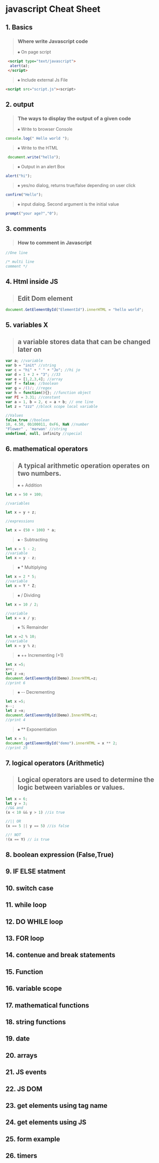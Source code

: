 # javascript Cheat Sheet

## 1. Basics
>### Where write Javascript code 
> ⦁ On page script
 ```html
  <script type="text/javascript">
   alert(a);
  </script> 
```

> ⦁ Include external Js File
```html
<script src="script.js"><script>
```

## 2.	output
>### The ways to display the output of a given code
> ⦁ Write to browser Console
```javascript
console.log(" Hello world ");
```
> ⦁ Write to the HTML
```javascript
 document.write("hello");
 ```
 > ⦁ Output in an alert Box
 ```javascript
 alert("hi");
 ```
 > ⦁ yes/no dialog, returns true/false depending on user click
 ```javascript
 confirm("Hello");
 ```
 > ⦁ input dialog. Second argument is the initial value
 ```javascript
 prompt("your age?","0");
 ```
## 3.	comments
>### How to comment in Javascript
```javascript
//One line
```
```javascript
/* multi line 
comment */
```
## 4.	Html inside JS
>## Edit Dom element
```Javascript
document.GetElementById("ElementId").innerHTML = "hello world";
```
## 5.	variables X
>## a variable stores data that can be changed later on
```javascript
var a; //variable
var b = "init" //string
var c = "hi" + " " + "Jo"; //hi jo
var d = 1 + 2 + "3"; //33
var e = [1,2,3,4]; //array
var f = false; //boolean
var g = /()/; //regex
var h = function(){}; //function object
var PI = 3.31; //constant
var a = 1, b = 2, c = a + b; // one line
let z = "zzz" //block scope local variable

//Values 
false,true //boolean
10, 4.50, 0b100011, 0xF6, NaN //number
"Flower" , 'marwan' //string
undefined, null, infinity //special
```

## 6.	mathematical operators
>## A typical arithmetic operation operates on two numbers.
> ⦁ + Addition
```javascript
let x = 50 + 100;

//variables

let x = y + z;

//expressions

let x = (50 + 100) * a;
```
> ⦁ - Subtracting
```javascript
let x = 5 - 2;
//variable
let x = y - z;
```
> ⦁ * Multiplying
```javascript
let x = 2 * 5;
//variable
let x = Y * Z;
```
> ⦁ / Dividing
```javascript
let x = 10 / 2;

//variable
let x = x / y;
```
> ⦁ % Remainder
```javascript
let x =2 % 10;
//variable
let x = y % z;
```
> ⦁ ++ Incrementing (+1)
```javascript
let x =5;
x++;
let z =x;
document.GetElementById(Demo).InnerHTML=z;
//print 6
```
> ⦁ -- Decrementing
```javascript
let x =5;
x--;
let z =x;
document.GetElementById(Demo).InnerHTML=z;
//print 4
```
> ⦁ ** Exponentiation
```javascript
let x = 5;
document.getElementById("demo").innerHTML = x ** 2;
//print 25
```

## 7. logical operators (Arithmetic)
>## Logical operators are used to determine the logic between variables or values.
```javascript
let x = 6;
let y = 3;
//&& and
(x < 10 && y > 1) //is true

//|| OR
(x == 5 || y == 5) //is false

//! NOT
!(x == Y) // is true

```


## 8.	boolean expression (False,True)
## 9.	IF ELSE statment
## 10. switch case
## 11.	while loop
## 12.	DO WHILE loop
## 13.	FOR loop
## 14.	contenue and break statements
## 15.	Function
## 16.	variable scope
## 17.	mathematical functions
## 18.	string functions
## 19.	date
## 20.	arrays
## 21.	JS events
## 22.	JS DOM
## 23.	get elements using tag name
## 24.	get elements using JS
## 25.	form example
## 26.	timers

